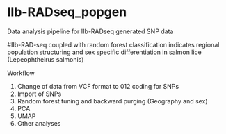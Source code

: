 # IIb-RADseq_popgen
Data analysis pipeline for IIb-RADseq generated SNP data


#IIb-RAD-seq coupled with random forest classification indicates regional population structuring and sex specific differentiation in salmon lice (Lepeophtheirus salmonis)

Workflow

1. Change of data from VCF format to 012 coding for SNPs
2. Import of SNPs 
3. Random forest tuning and backward purging (Geography and sex)
4. PCA
5. UMAP
6. Other analyses
